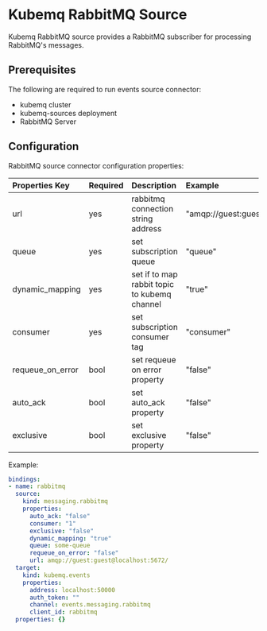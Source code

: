 # Kubemq RabbitMQ Source

Kubemq RabbitMQ source provides a RabbitMQ subscriber for processing RabbitMQ's messages.

## Prerequisites
The following are required to run events source connector:

- kubemq cluster
- kubemq-sources deployment
- RabbitMQ Server


## Configuration

RabbitMQ source connector configuration properties:

| Properties Key   | Required | Description                         | Example                                    |
|:-----------------|:---------|:------------------------------------|:-------------------------------------------|
| url              | yes      | rabbitmq connection string address  | "amqp://guest:guest@localhost:5672/" |
| queue            | yes      | set subscription queue              | "queue"                                    |
| dynamic_mapping          | yes      | set if to map rabbit topic to kubemq channel    | "true"          |
| consumer         | yes      | set subscription consumer tag       | "consumer"                                 |
| requeue_on_error | bool     | set requeue on error property       | "false"                                    |
| auto_ack         | bool     | set auto_ack property               | "false"                                    |
| exclusive        | bool     | set exclusive property              | "false"                                    |


Example:

```yaml
bindings:
- name: rabbitmq
  source:
    kind: messaging.rabbitmq
    properties:
      auto_ack: "false"
      consumer: "1"
      exclusive: "false"
      dynamic_mapping: "true"
      queue: some-queue
      requeue_on_error: "false"
      url: amqp://guest:guest@localhost:5672/
  target:
    kind: kubemq.events
    properties:
      address: localhost:50000
      auth_token: ""
      channel: events.messaging.rabbitmq
      client_id: rabbitmq
  properties: {}

```
